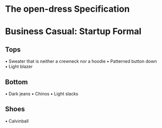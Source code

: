 # The open-dress Specification

# Business Casual: Startup Formal

## Tops
• Sweater that is neither a crewneck nor a hoodie
• Patterned button down
• Light blazer

## Bottom
• Dark jeans
• Chinos
• Light slacks

## Shoes
• Calvinball
